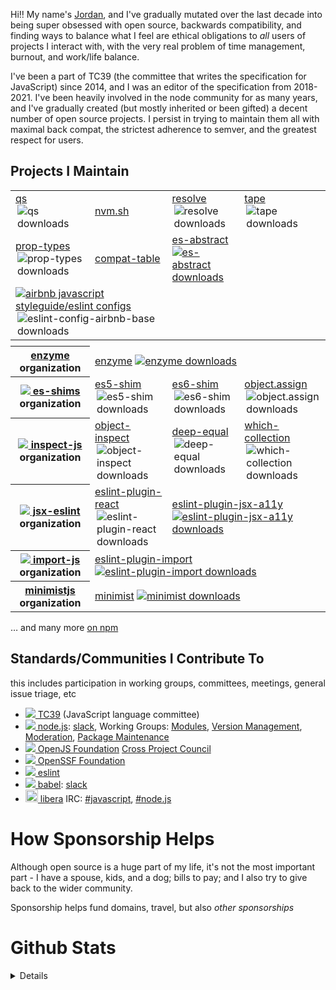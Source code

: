 <!--
**ljharb/ljharb** is a ✨ _special_ ✨ repository because its `README.md` (this file) appears on your GitHub profile.

Here are some ideas to get you started:

- 🔭 I’m currently working on ...
- 🌱 I’m currently learning ...
- 👯 I’m looking to collaborate on ...
- 🤔 I’m looking for help with ...
- 💬 Ask me about ...
- 📫 How to reach me: ...
- 😄 Pronouns: ...
- ⚡ Fun fact: ...
-->

Hi‼ My name's [Jordan](https://twitter.com/ljharb), and I've gradually mutated over the last decade into being super obsessed with open source, backwards compatibility, and finding ways to balance what I feel are ethical obligations to *all* users of projects I interact with, with the very real problem of time management, burnout, and work/life balance.

I've been a part of TC39 (the committee that writes the specification for JavaScript) since 2014, and I was an editor of the specification from 2018-2021. I've been heavily involved in the node community for as many years, and I've gradually created (but mostly inherited or been gifted) a decent number of open source projects. I persist in trying to maintain them all with maximal back compat, the strictest adherence to semver, and the greatest respect for users.

## Projects I Maintain
<table>
 <tbody>
  <tr>
   <td><a href="https://github.com/ljharb/qs">qs</a> <a href="https://npmjs.com/qs"><img align="right" src="https://img.shields.io/npm/dm/qs.svg?style=plastic&logo=npm&label=&color=DA261A" alt="qs downloads" /></a></td>
   <td><a href="https://github.com/nvm-sh/nvm">nvm.sh</a></td>
   <td><a href="https://github.com/browserify/resolve">resolve</a> <a href="https://npmjs.com/resolve"><img align="right" src="https://img.shields.io/npm/dm/resolve.svg?style=plastic&logo=npm&label=&color=DA261A" alt="resolve downloads" /></a></td>
   <td><a href="https://github.com/substack/tape">tape</a> <a href="https://npmjs.com/tape"><img align="right" src="https://img.shields.io/npm/dm/tape.svg?style=plastic&logo=npm&label=&color=DA261A" alt="tape downloads" /></a></td>
  </tr>
  <tr>
   <td><a href="https://github.com/facebook/prop-types">prop-types</a> <a href="https://npmjs.com/prop-types"><img align="right" src="https://img.shields.io/npm/dm/prop-types.svg?style=plastic&logo=npm&label=&color=DA261A" alt="prop-types downloads" /></a></td>
   <td><a href="https://github.com/kangax/compat-table">compat-table</a></td>
   <td><a href="https://github.com/ljharb/es-abstract">es-abstract</a> <a href="https://npmjs.com/es-abstract"><img src="https://img.shields.io/npm/dm/es-abstract.svg?style=plastic&logo=npm&label=&color=DA261A" alt="es-abstract downloads" /></a></td>
  </tr>
  <tr>
   <td colspan="2"><a href="https://github.com/airbnb/javascript"><img src="https://avatars.githubusercontent.com/u/698437?s=20&v=4" />airbnb javascript styleguide/eslint configs</a> <a href="https://npmjs.com/eslint-config-airbnb-base"><img align="right" src="https://img.shields.io/npm/dm/eslint-config-airbnb-base.svg?style=plastic&logo=npm&label=&color=DA261A" alt="eslint-config-airbnb-base downloads" /></a></td>
  </tr>
  <tr><th colspan=4><img width="1000" height="1"></th></tr>
  <tr>
   <th><a href="https://github.com/enzymejs/">enzyme</a> organization</th>
   <td colspan=3><a href="https://github.com/enzymejs/enzyme">enzyme</a> <a href="https://npmjs.com/enzyme"><img src="https://img.shields.io/npm/dm/enzyme.svg?style=plastic&logo=npm&label=&color=DA261A" alt="enzyme downloads" /></a></td>
  </tr>
  <tr>
   <th><a href="https://github.com/es-shims"><img src="https://avatars.githubusercontent.com/u/6288429?s=20&v=4" /> es-shims</a> organization</th>
   <td><a href="https://github.com/es-shims/es5-shim">es5-shim</a> <a href="https://npmjs.com/es5-shim"><img align="right" src="https://img.shields.io/npm/dm/es5-shim.svg?style=plastic&logo=npm&label=&color=DA261A" alt="es5-shim downloads" /></a></td>
   <td><a href="https://github.com/paulmillr/es6-shim">es6-shim</a> <a href="https://npmjs.com/es6-shim"><img align="right" src="https://img.shields.io/npm/dm/es6-shim.svg?style=plastic&logo=npm&label=&color=DA261A" alt="es6-shim downloads" /></a></td>
   <td><a href="https://github.com/ljharb/object.assign">object.assign</a> <a href="https://npmjs.com/object.assign"><img align="right" src="https://img.shields.io/npm/dm/object.assign.svg?style=plastic&logo=npm&label=&color=DA261A" alt="object.assign downloads" /></a></td>
  </tr>
  <tr>
   <th><a href="https://github.com/inspect-js/"><img src="https://avatars.githubusercontent.com/u/54056128?s=20&v=4" /> inspect-js</a> organization</th>
   <td><a href="https://github.com/inspect-js/object-inspect">object-inspect</a> <a href="https://npmjs.com/object-inspect"><img align="right" src="https://img.shields.io/npm/dm/object-inspect.svg?style=plastic&logo=npm&label=&color=DA261A" alt="object-inspect downloads" /></a></td>
   <td><a href="https://github.com/inspect-js/node-deep-equal">deep-equal</a> <a href="https://npmjs.com/deep-equal"><img align="right" src="https://img.shields.io/npm/dm/deep-equal.svg?style=plastic&logo=npm&label=&color=DA261A" alt="deep-equal downloads" /></a></td>
   <td><a href="https://github.com/inspect-js/which-collection">which-collection</a> <a href="https://npmjs.com/which-collection"><img align="right" src="https://img.shields.io/npm/dm/which-collection.svg?style=plastic&logo=npm&label=&color=DA261A" alt="which-collection downloads" /></a></td>
  </tr>
  <tr>
   <th><a href="https://github.com/jsx-eslint"><img src="https://avatars.githubusercontent.com/u/65626628?s=20&v=4" /> jsx-eslint</a> organization</th>
   <td><a href="https://github.com/jsx-eslint/eslint-plugin-react">eslint-plugin-react</a> <a href="https://npmjs.com/eslint-plugin-react"><img align="right" src="https://img.shields.io/npm/dm/eslint-plugin-react.svg?style=plastic&logo=npm&label=&color=DA261A" alt="eslint-plugin-react downloads" /></a></td>
   <td colspan=2><a href="https://github.com/jsx-eslint/eslint-plugin-jsx-a11y">eslint-plugin-jsx-a11y</a> <a href="https://npmjs.com/eslint-plugin-jsx-a11y"><img src="https://img.shields.io/npm/dm/eslint-plugin-jsx-a11y.svg?style=plastic&logo=npm&label=&color=DA261A" alt="eslint-plugin-jsx-a11y downloads" /></a></td>
  </tr>
  <tr>
   <th><a href="https://github.com/import-js"><img src="https://avatars.githubusercontent.com/u/87917428?s=20&v=4" /> import-js</a> organization</th>
   <td colspan=3><a href="https://github.com/import-js/eslint-plugin-import">eslint-plugin-import</a> <a href="https://npmjs.com/eslint-plugin-import"><img src="https://img.shields.io/npm/dm/eslint-plugin-import.svg?style=plastic&logo=npm&label=&color=DA261A" alt="eslint-plugin-import downloads" /></a></td>
  </tr>
  <tr>
   <th><a href="https://github.com/minimistjs/">minimistjs</a> organization</th>
   <td colspan=3><a href="https://github.com/minimistjs/minimist">minimist</a> <a href="https://npmjs.com/minimist"><img src="https://img.shields.io/npm/dm/minimist.svg?style=plastic&logo=npm&label=&color=DA261A" alt="minimist downloads" /></a></td>
  </tr>
 </tbody>
</table>

… and many more [on npm](https://www.npmjs.com/~ljharb)

## Standards/Communities I Contribute To
<caption>this includes participation in working groups, committees, meetings, general issue triage, etc</caption>

 - [<img src="https://avatars.githubusercontent.com/u/1725583?s=20&v=4" /> TC39](https://tc39.es/) (JavaScript language committee)
 - [<img src="https://avatars.githubusercontent.com/u/9950313?s=20&v=4" /> node.js](https://nodejs.org/): [slack](https://www.nodeslackers.com), Working Groups: [Modules](https://github.com/nodejs/modules), [Version Management](https://github.com/nodejs/version-management), [Moderation](https://github.com/nodejs/admin/blob/main/Moderation-Policy.md), [Package Maintenance](https://github.com/nodejs/package-maintenance)
 - [<img src="https://avatars.githubusercontent.com/u/48335322?s=20&v=4" /> OpenJS Foundation](https://github.com/openjs-foundation/) [Cross Project Council](https://github.com/openjs-foundation/cross-project-council)
 - [<img src="https://avatars.githubusercontent.com/u/130695526?s=20&v=4" /> OpenSSF Foundation](https://openssf.org/)
 - [<img src="https://avatars.githubusercontent.com/u/6019716?s=20&v=4" /> eslint](https://github.com/eslint/eslint/issues?utf8=✓&q=commenter%3Aljharb)
 - [<img src="https://avatars.githubusercontent.com/u/9637642?s=20&v=4" /> babel](https://github.com/babel/babel/issues?utf8=✓&q=commenter%3Aljharb): [slack](https://babeljs.slack.com/)
 - [<img src="https://libera.chat/static/img/libera-color.svg" width="20" /> libera](https://libera.chat) IRC: [#javascript](https://web.libera.chat/?channel=#javascript), [#node.js](https://web.libera.chat/?channel=#node.js)

# How Sponsorship Helps

Although open source is a huge part of my life, it's not the most important part - I have a spouse, kids, and a dog; bills to pay; and I also try to give back to the wider community.

Sponsorship helps fund domains, travel, but also *other sponsorships*

# Github Stats

<details>

![GitHub stats](https://github.com/ljharb/ljharb/blob/metrics/github-metrics.svg)

</details>
